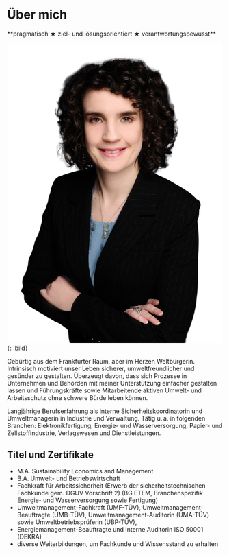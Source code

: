 # Über mich

<div class="banner">
**pragmatisch <span class="colored">★</span> ziel- und lösungsorientiert <span class="colored">★</span> verantwortungsbewusst**
</div>

![](./esther.png){: .bild}

Gebürtig aus dem Frankfurter Raum, aber im Herzen Weltbürgerin. Intrinsisch motiviert unser Leben sicherer, umweltfreundlicher und gesünder zu gestalten. Überzeugt davon, dass sich Prozesse in Unternehmen und Behörden mit meiner Unterstützung einfacher gestalten lassen und Führungskräfte sowie Mitarbeitende aktiven Umwelt- und Arbeitsschutz ohne schwere Bürde leben können.

Langjährige Berufserfahrung als interne Sicherheitskoordinatorin und Umweltmanagerin in Industrie und Verwaltung. Tätig u.&#8239;a. in folgenden Branchen: Elektronikfertigung, Energie- und Wasserversorgung, Papier- und Zellstoffindustrie, Verlagswesen und Dienstleistungen.

<div class="clearfloat">

## Titel und Zertifikate

- M.A. Sustainability Economics and Management
- B.A. Umwelt- und Betriebswirtschaft
- Fachkraft für Arbeitssicherheit (Erwerb der sicherheitstechnischen Fachkunde gem. DGUV Vorschrift 2) (BG ETEM, Branchenspezifik Energie- und Wasserversorgung sowie Fertigung)
- Umweltmanagement-Fachkraft (UMF-TÜV), Umweltmanagement-Beauftragte (UMB-TÜV), Umweltmanagement-Auditorin (UMA-TÜV) sowie Umweltbetriebsprüferin (UBP-TÜV),
- Energiemanagement-Beauftragte und Interne Auditorin ISO 50001 (DEKRA)
- diverse Weiterbildungen, um Fachkunde und Wissensstand zu erhalten

</div>
